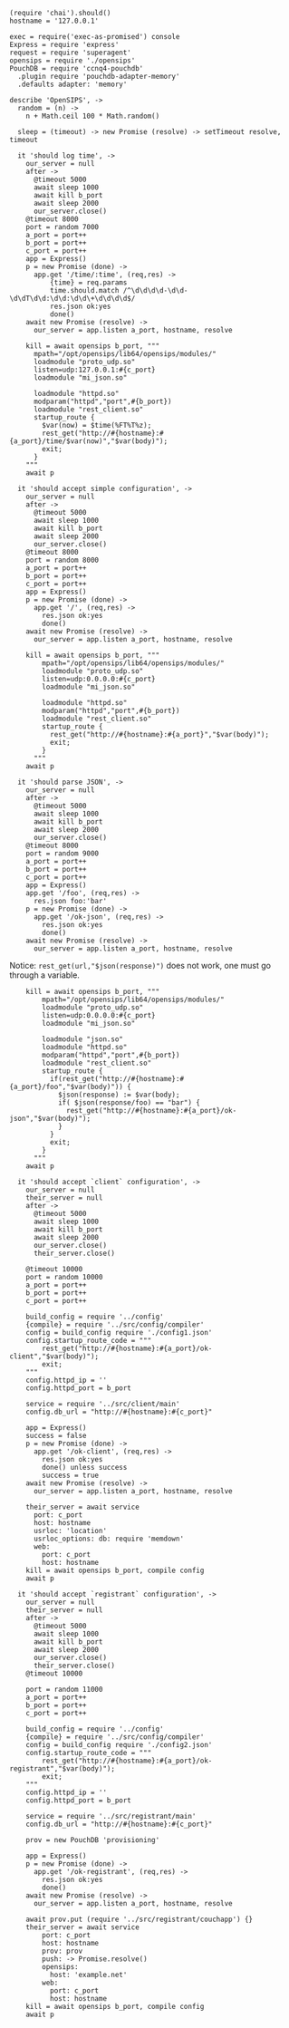     (require 'chai').should()
    hostname = '127.0.0.1'

    exec = require('exec-as-promised') console
    Express = require 'express'
    request = require 'superagent'
    opensips = require './opensips'
    PouchDB = require 'ccnq4-pouchdb'
      .plugin require 'pouchdb-adapter-memory'
      .defaults adapter: 'memory'

    describe 'OpenSIPS', ->
      random = (n) ->
        n + Math.ceil 100 * Math.random()

      sleep = (timeout) -> new Promise (resolve) -> setTimeout resolve, timeout

      it 'should log time', ->
        our_server = null
        after ->
          @timeout 5000
          await sleep 1000
          await kill b_port
          await sleep 2000
          our_server.close()
        @timeout 8000
        port = random 7000
        a_port = port++
        b_port = port++
        c_port = port++
        app = Express()
        p = new Promise (done) ->
          app.get '/time/:time', (req,res) ->
              {time} = req.params
              time.should.match /^\d\d\d\d-\d\d-\d\dT\d\d:\d\d:\d\d\+\d\d\d\d$/
              res.json ok:yes
              done()
        await new Promise (resolve) ->
          our_server = app.listen a_port, hostname, resolve

        kill = await opensips b_port, """
          mpath="/opt/opensips/lib64/opensips/modules/"
          loadmodule "proto_udp.so"
          listen=udp:127.0.0.1:#{c_port}
          loadmodule "mi_json.so"

          loadmodule "httpd.so"
          modparam("httpd","port",#{b_port})
          loadmodule "rest_client.so"
          startup_route {
            $var(now) = $time(%FT%T%z);
            rest_get("http://#{hostname}:#{a_port}/time/$var(now)","$var(body)");
            exit;
          }
        """
        await p

      it 'should accept simple configuration', ->
        our_server = null
        after ->
          @timeout 5000
          await sleep 1000
          await kill b_port
          await sleep 2000
          our_server.close()
        @timeout 8000
        port = random 8000
        a_port = port++
        b_port = port++
        c_port = port++
        app = Express()
        p = new Promise (done) ->
          app.get '/', (req,res) ->
            res.json ok:yes
            done()
        await new Promise (resolve) ->
          our_server = app.listen a_port, hostname, resolve

        kill = await opensips b_port, """
            mpath="/opt/opensips/lib64/opensips/modules/"
            loadmodule "proto_udp.so"
            listen=udp:0.0.0.0:#{c_port}
            loadmodule "mi_json.so"

            loadmodule "httpd.so"
            modparam("httpd","port",#{b_port})
            loadmodule "rest_client.so"
            startup_route {
              rest_get("http://#{hostname}:#{a_port}","$var(body)");
              exit;
            }
          """
        await p

      it 'should parse JSON', ->
        our_server = null
        after ->
          @timeout 5000
          await sleep 1000
          await kill b_port
          await sleep 2000
          our_server.close()
        @timeout 8000
        port = random 9000
        a_port = port++
        b_port = port++
        c_port = port++
        app = Express()
        app.get '/foo', (req,res) ->
          res.json foo:'bar'
        p = new Promise (done) ->
          app.get '/ok-json', (req,res) ->
            res.json ok:yes
            done()
        await new Promise (resolve) ->
          our_server = app.listen a_port, hostname, resolve

Notice: `rest_get(url,"$json(response)")` does not work, one must go through a variable.

        kill = await opensips b_port, """
            mpath="/opt/opensips/lib64/opensips/modules/"
            loadmodule "proto_udp.so"
            listen=udp:0.0.0.0:#{c_port}
            loadmodule "mi_json.so"

            loadmodule "json.so"
            loadmodule "httpd.so"
            modparam("httpd","port",#{b_port})
            loadmodule "rest_client.so"
            startup_route {
              if(rest_get("http://#{hostname}:#{a_port}/foo","$var(body)")) {
                $json(response) := $var(body);
                if( $json(response/foo) == "bar") {
                  rest_get("http://#{hostname}:#{a_port}/ok-json","$var(body)");
                }
              }
              exit;
            }
          """
        await p

      it 'should accept `client` configuration', ->
        our_server = null
        their_server = null
        after ->
          @timeout 5000
          await sleep 1000
          await kill b_port
          await sleep 2000
          our_server.close()
          their_server.close()

        @timeout 10000
        port = random 10000
        a_port = port++
        b_port = port++
        c_port = port++

        build_config = require '../config'
        {compile} = require '../src/config/compiler'
        config = build_config require './config1.json'
        config.startup_route_code = """
            rest_get("http://#{hostname}:#{a_port}/ok-client","$var(body)");
            exit;
        """
        config.httpd_ip = ''
        config.httpd_port = b_port

        service = require '../src/client/main'
        config.db_url = "http://#{hostname}:#{c_port}"

        app = Express()
        success = false
        p = new Promise (done) ->
          app.get '/ok-client', (req,res) ->
            res.json ok:yes
            done() unless success
            success = true
        await new Promise (resolve) ->
          our_server = app.listen a_port, hostname, resolve

        their_server = await service
          port: c_port
          host: hostname
          usrloc: 'location'
          usrloc_options: db: require 'memdown'
          web:
            port: c_port
            host: hostname
        kill = await opensips b_port, compile config
        await p

      it 'should accept `registrant` configuration', ->
        our_server = null
        their_server = null
        after ->
          @timeout 5000
          await sleep 1000
          await kill b_port
          await sleep 2000
          our_server.close()
          their_server.close()
        @timeout 10000

        port = random 11000
        a_port = port++
        b_port = port++
        c_port = port++

        build_config = require '../config'
        {compile} = require '../src/config/compiler'
        config = build_config require './config2.json'
        config.startup_route_code = """
            rest_get("http://#{hostname}:#{a_port}/ok-registrant","$var(body)");
            exit;
        """
        config.httpd_ip = ''
        config.httpd_port = b_port

        service = require '../src/registrant/main'
        config.db_url = "http://#{hostname}:#{c_port}"

        prov = new PouchDB 'provisioning'

        app = Express()
        p = new Promise (done) ->
          app.get '/ok-registrant', (req,res) ->
            res.json ok:yes
            done()
        await new Promise (resolve) ->
          our_server = app.listen a_port, hostname, resolve

        await prov.put (require '../src/registrant/couchapp') {}
        their_server = await service
            port: c_port
            host: hostname
            prov: prov
            push: -> Promise.resolve()
            opensips:
              host: 'example.net'
            web:
              port: c_port
              host: hostname
        kill = await opensips b_port, compile config
        await p
